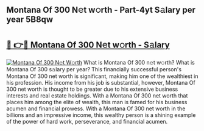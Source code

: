 ## Montana Of 300 N𝚎t w𝚘rth - Part-4yt S𝚊lary per year 5B8qw

# <h2><a href="http://gc526f.nevu.top/?p=Montana+Of+300">🔗 👉🔴 Montana Of 300 N𝚎t w𝚘rth - S𝚊lary</a></h2>

[![Montana Of 300 N𝚎t W𝚘rth](https://i.imgur.com/Oavwk0R.jpeg)](http://gc526f.nevu.top/?p=Montana+Of+300)
What is Montana Of 300 n𝚎t w𝚘rth? What is Montana Of 300 s𝚊lary per year?
This financially successful person's Montana Of 300 net worth is significant, making him one of the wealthiest in his profession. His income from his job is substantial, however, Montana Of 300 net worth is thought to be greater due to his extensive business interests and real estate holdings. With a Montana Of 300 net worth that places him among the elite of wealth, this man is famed for his business acumen and financial prowess. With a Montana Of 300 net worth in the billions and an impressive income, this wealthy person is a shining example of the power of hard work, perseverance, and financial acumen.
